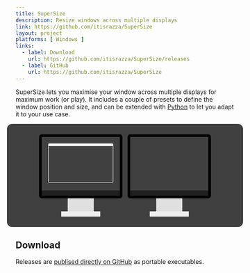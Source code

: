 ```yaml
---
title: SuperSize
description: Resize windows across multiple displays
link: https://github.com/itisrazza/SuperSize
layout: project
platforms: [ Windows ]
links:
  - label: Download
    url: https://github.com/itisrazza/SuperSize/releases
  - label: GitHub
    url: https://github.com/itisrazza/SuperSize
---
```


SuperSize lets you maximise your window across multiple displays for maximum
work (or play). It includes a couple of presets to define the window position
and size, and can be extended with [Python](https://supersize.razza.io/python)
to let you adapt it to your use case.

<div class="ss-animation">
  <div class="ss-screen">
    <div class="ss-screen-display">
      <div class="ss-screen-window ss-window-left"></div>
      <div class="ss-screen-display-bar"></div>
    </div>
    <div class="ss-screen-stand">
      <div class="ss-screen-stand-pole"></div>
      <div class="ss-screen-stand-bottom"></div>
    </div>
  </div>

  <div class="ss-screen">
    <div class="ss-screen-display">
      <div class="ss-screen-window ss-window-right"></div>
      <div class="ss-screen-display-bar"></div>
    </div>
    <div class="ss-screen-stand">
      <div class="ss-screen-stand-pole"></div>
      <div class="ss-screen-stand-bottom"></div>
    </div>
  </div>
</div>

<style>
  .ss-animation {
    display: flex;
    justify-content: center;
    align-items: center;
    background: #404040;
    color: #fafafa;
    padding: 1em;
    gap: 0.5em;
    border-radius: 0.5em;
    margin-inline: -1.25rem;

    .ss-screen {
      .ss-screen-display {
        position: relative;
        width: 7.5em;
        height: 5.625em;
        border: 0.25em solid black;
        border-radius: 0.25em;
        overflow: hidden;

        background: url('/assets/images/supersize/wallpaper.jpg');
        background-size: cover;

        .ss-screen-display-bar {
          position: absolute;
          height: 0.5em;
          background-color: #00000080;
          left: 0;
          right: 0;
          bottom: 0;
        }

        .ss-screen-window {
          background-color: #FFFFFFC0;
          background: url('/assets/images/supersize/game.png');
          background-size: cover;
          background-position: center;
          border: 0.0625em solid #ffffff;
          border-top: 0.25em solid;
          box-sizing: border-box;
          position: absolute;
          border-radius: 0.125em;
          backdrop-filter: blur(0.25em) saturate(10%);

          animation-duration: 10s;
          animation-iteration-count: infinite;
        }

        .ss-window-left  { animation-name: ss-window-left;  }
        .ss-window-right { animation-name: ss-window-right; }
      }

      .ss-screen-stand {
        display: flex;
        flex-direction: column;
        justify-content: center;
        align-items: center;

        .ss-screen-stand-pole {
          background: #e0e0e0;
          width: 2.5em;
          height: 1.25em;
        }

        .ss-screen-stand-bottom {
          background: #eeeeee;
          width: 3.75em;
          height: 0.5em;
        }
      }
    }
  }

  @media screen and (min-width: 400px) {
    .ss-animation {
      font-size: 24px;
    }
  }

  @keyframes ss-window-left {
    0%, 9%, 100% {
      left: 0.625em;
      top: 0.625em;
      width: 6.25em;
      height: 3.75em;
    }

    10%, 19% {
      left: 0;
      top: 0;
      width: 7.5em;
      height: 5.125em;
    }

    20%, 29% {
      left: 8.125em;
      top: 0.625em;
      width: 6.25em;
      height: 3.75em;
    }

    30%, 39% {
      left: 7.5em;
      top: 0;
      width: 7.5em;
      height: 5.125em;
    }

    40%, 49% {
      left: 5.125em;
      top: 0.625em;
      width: 6.25em;
      height: 3.75em;
    }

    50%, 99% {
      left: 0;
      top: 0;
      width: 15em;
      height: 5.125em;
    }
  }

  @keyframes ss-window-right {
    0%, 9%, 100% {
      left: -6.875em;
      top: 0.625em;
      width: 6.25em;
      height: 3.75em;
    }

    10%, 19% {
      left: -7.5em;
      top: 0;
      width: 7.5em;
      height: 5.125em;
    }

    20%, 29% {
      left: 0.625em;
      top: 0.625em;
      width: 6.25em;
      height: 3.75em;
    }

    30%, 39% {
      left: 0;
      top: 0;
      width: 7.5em;
      height: 5.125em;
    }

    40%, 49% {
      left: -3.125em;
      top: 0.625em;
      width: 6.25em;
      height: 3.75em;
    }

    50%, 99% {
      left: -7.5em;
      top: 0;
      width: 15em;
      height: 5.125em;
    }
  }
</style>

## Download

Releases are [publised directly on GitHub](https://github.com/itisrazza/SuperSize/releases) as portable executables.
